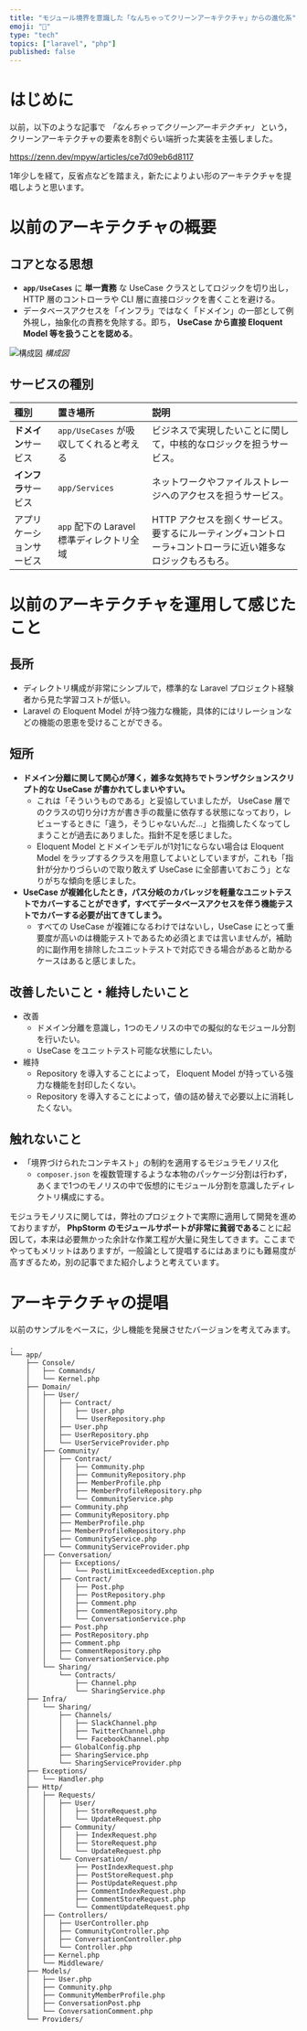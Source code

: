 ```yaml
---
title: "モジュール境界を意識した「なんちゃってクリーンアーキテクチャ」からの進化系"
emoji: "🥳"
type: "tech"
topics: ["laravel", "php"]
published: false
---
```


# はじめに

以前，以下のような記事で *「なんちゃってクリーンアーキテクチャ」* という，クリーンアーキテクチャの要素を8割ぐらい端折った実装を主張しました。

https://zenn.dev/mpyw/articles/ce7d09eb6d8117

1年少しを経て，反省点などを踏まえ，新たによりよい形のアーキテクチャを提唱しようと思います。

# 以前のアーキテクチャの概要

## コアとなる思想

- **`app/UseCases`** に **単一責務** な UseCase クラスとしてロジックを切り出し， HTTP 層のコントローラや CLI 層に直接ロジックを書くことを避ける。
- データベースアクセスを「インフラ」ではなく「ドメイン」の一部として例外視し，抽象化の責務を免除する。即ち， **UseCase から直接 Eloquent Model 等を扱うことを認める**。

![構成図](https://storage.googleapis.com/zenn-user-upload/nu9y70g1x8ps7ncxw22ib54p7d7m)
*構成図*

## サービスの種別

| 種別 | 置き場所 | 説明 |
|:---|:---|:---|
| **ドメイン**サービス | `app/UseCases` が吸収してくれると考える |ビジネスで実現したいことに関して，中核的なロジックを担うサービス。 |
| **インフラ**サービス | `app/Services` | ネットワークやファイルストレージへのアクセスを担うサービス。 |
| アプリケーションサービス | `app` 配下の Laravel 標準ディレクトリ全域 | HTTP アクセスを捌くサービス。要するにルーティング+コントローラ+コントローラに近い雑多なロジックもろもろ。 |

# 以前のアーキテクチャを運用して感じたこと

## 長所

- ディレクトリ構成が非常にシンプルで，標準的な Laravel プロジェクト経験者から見た学習コストが低い。
- Laravel の Eloquent Model が持つ強力な機能，具体的にはリレーションなどの機能の恩恵を受けることができる。

## 短所

- **ドメイン分離に関して関心が薄く，雑多な気持ちでトランザクションスクリプト的な UseCase が書かれてしまいやすい。**
  - これは「そういうものである」と妥協していましたが， UseCase 層でのクラスの切り分け方が書き手の裁量に依存する状態になっており，レビューするときに「違う，そうじゃないんだ…」と指摘したくなってしまうことが過去にありました。指針不足を感じました。
  - Eloquent Model とドメインモデルが1対1にならない場合は Eloquent Model をラップするクラスを用意してよいとしていますが，これも「指針が分かりづらいので取り敢えず UseCase に全部書いておこう」となりがちな傾向を感じました。
- **UseCase が複雑化したとき，パス分岐のカバレッジを軽量なユニットテストでカバーすることができず，すべてデータベースアクセスを伴う機能テストでカバーする必要が出てきてしまう。**
  - すべての UseCase が複雑になるわけではないし，UseCase にとって重要度が高いのは機能テストであるため必須とまでは言いませんが，補助的に副作用を排除したユニットテストで対応できる場合があると助かるケースはあると感じました。

## 改善したいこと・維持したいこと

- 改善
  - ドメイン分離を意識し，1つのモノリスの中での擬似的なモジュール分割を行いたい。
  - UseCase をユニットテスト可能な状態にしたい。
- 維持
  - Repository を導入することによって， Eloquent Model が持っている強力な機能を封印したくない。
  - Repository を導入することによって，値の詰め替えで必要以上に消耗したくない。

## 触れないこと

- 「境界づけられたコンテキスト」の制約を適用するモジュラモノリス化
  - `composer.json` を複数管理するような本物のパッケージ分割は行わず，あくまで1つのモノリスの中で仮想的にモジュール分割を意識したディレクトリ構成にする。

モジュラモノリスに関しては，弊社のプロジェクトで実際に適用して開発を進めておりますが， **PhpStorm のモジュールサポートが非常に貧弱である**ことに起因して，本来は必要無かった余計な作業工程が大量に発生してきます。ここまでやってもメリットはありますが，一般論として提唱するにはあまりにも難易度が高すぎるため，別の記事でまた紹介しようと考えています。

# アーキテクチャの提唱

<!-- https://tree.nathanfriend.io/?s=(%27options!(%27fancy!true~fullPath!false~trailingSlash!true~rootDot!true)~source!(%27source!%27app9Console9*Commands0KernelXDomain0J0Qj*JV*J2JVJ2J6W-30Qj*3V*32*7V*72*36V3V327V7236V36W-5jYsjBLimitExceededY-QjBVB2*8V*82*56-B-B28V8256-N0Qsj*OV*N6XInfra0NjOsj*SlackOV*TwitterOV*FacebookOVGlobalConfigVN6VN6WV9Ys0HandlerXHttp0zsjJj*_*Z43j*Index4*_*Z45jBIndex4B_BZ4*8Index4*8_*8Zz-AsjJAV3AV5AVA-Kernel-Middleware%2F9Models0J-3-37-5Post-58XWsj*%27)~version!%271%27)*%20%20-X*0%2F9*2RepositoryV3Community4zV5Conversation6Service7MemberProfile8Comment9%5Cn*AControllerB*PostJUserNSharingOChannelQ*ContractV-*WProviderX.php9YExceptionZUpdate_Store4j0*zRequest%01zj_ZYXWVQONJBA987654320-* -->

以前のサンプルをベースに，少し機能を発展させたバージョンを考えてみます。

```
.
└── app/
    ├── Console/
    │   ├── Commands/
    │   └── Kernel.php
    ├── Domain/
    │   ├── User/
    │   │   ├── Contract/
    │   │   │   ├── User.php
    │   │   │   └── UserRepository.php
    │   │   ├── User.php
    │   │   ├── UserRepository.php
    │   │   └── UserServiceProvider.php
    │   ├── Community/
    │   │   ├── Contract/
    │   │   │   ├── Community.php
    │   │   │   ├── CommunityRepository.php
    │   │   │   ├── MemberProfile.php
    │   │   │   ├── MemberProfileRepository.php
    │   │   │   └── CommunityService.php
    │   │   ├── Community.php
    │   │   ├── CommunityRepository.php
    │   │   ├── MemberProfile.php
    │   │   ├── MemberProfileRepository.php
    │   │   ├── CommunityService.php
    │   │   └── CommunityServiceProvider.php
    │   ├── Conversation/
    │   │   ├── Exceptions/
    │   │   │   └── PostLimitExceededException.php
    │   │   ├── Contract/
    │   │   │   ├── Post.php
    │   │   │   ├── PostRepository.php
    │   │   │   ├── Comment.php
    │   │   │   ├── CommentRepository.php
    │   │   │   └── ConversationService.php
    │   │   ├── Post.php
    │   │   ├── PostRepository.php
    │   │   ├── Comment.php
    │   │   ├── CommentRepository.php
    │   │   └── ConversationService.php
    │   └── Sharing/
    │       └── Contracts/
    │           ├── Channel.php
    │           └── SharingService.php
    ├── Infra/
    │   └── Sharing/
    │       ├── Channels/
    │       │   ├── SlackChannel.php
    │       │   ├── TwitterChannel.php
    │       │   └── FacebookChannel.php
    │       ├── GlobalConfig.php
    │       ├── SharingService.php
    │       └── SharingServiceProvider.php
    ├── Exceptions/
    │   └── Handler.php
    ├── Http/
    │   ├── Requests/
    │   │   ├── User/
    │   │   │   ├── StoreRequest.php
    │   │   │   └── UpdateRequest.php
    │   │   ├── Community/
    │   │   │   ├── IndexRequest.php
    │   │   │   ├── StoreRequest.php
    │   │   │   └── UpdateRequest.php
    │   │   └── Conversation/
    │   │       ├── PostIndexRequest.php
    │   │       ├── PostStoreRequest.php
    │   │       ├── PostUpdateRequest.php
    │   │       ├── CommentIndexRequest.php
    │   │       ├── CommentStoreRequest.php
    │   │       └── CommentUpdateRequest.php
    │   ├── Controllers/
    │   │   ├── UserController.php
    │   │   ├── CommunityController.php
    │   │   ├── ConversationController.php
    │   │   └── Controller.php
    │   ├── Kernel.php
    │   └── Middleware/
    ├── Models/
    │   ├── User.php
    │   ├── Community.php
    │   ├── CommunityMemberProfile.php
    │   ├── ConversationPost.php
    │   └── ConversationComment.php
    └── Providers/
```
